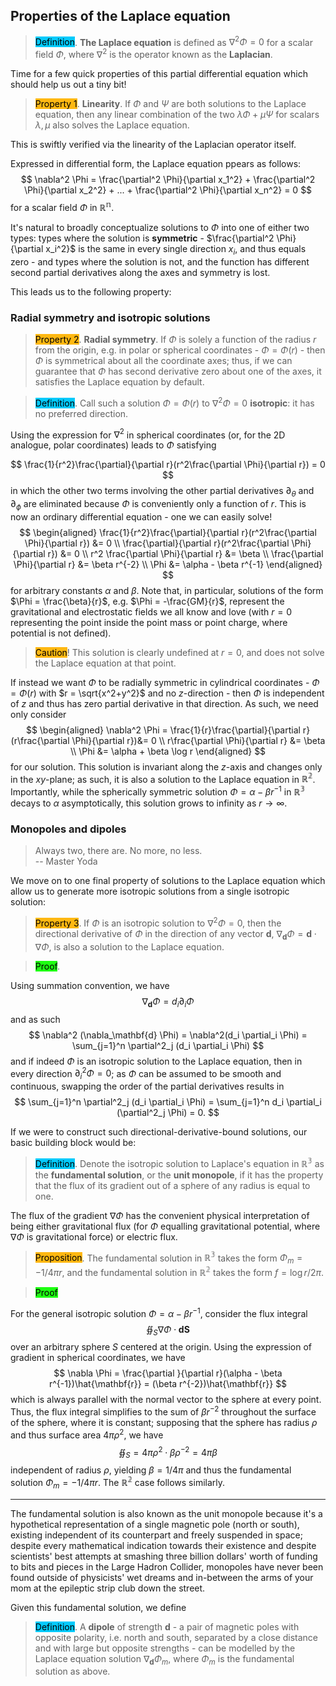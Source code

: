 ## Properties of the Laplace equation


> <span style="background-color: #03cafc; color: black;">Definition</span>. **The Laplace equation** is defined as $\nabla^2\Phi = 0$ for a scalar field $\Phi$, where $\nabla^2$ is the operator known as the **Laplacian**.

Time for a few quick properties of this partial differential equation which should help us out a tiny bit!

> <span style="background-color: #ffb812; color: black;">Property 1</span>. **Linearity**. If $\Phi$ and $\Psi$ are both solutions to the Laplace equation, then any linear combination of the two $\lambda \Phi + \mu \Psi$ for scalars $\lambda, \mu$ also solves the Laplace equation.

This is swiftly verified via the linearity of the Laplacian operator itself. 

Expressed in differential form, the Laplace equation ppears as follows:
$$
\nabla^2 \Phi = \frac{\partial^2 \Phi}{\partial x_1^2} + \frac{\partial^2 \Phi}{\partial x_2^2} + ... + \frac{\partial^2 \Phi}{\partial x_n^2} = 0
$$
for a scalar field $\Phi$ in $\mathbb{R^n}$. 

It's natural to broadly conceptualize solutions to $\Phi$ into one of either two types: types where the solution is **symmetric** - $\frac{\partial^2 \Phi}{\partial x_i^2}$ is the same in every single direction $x_i$, and thus equals zero - and types where the solution is not, and the function has different second partial derivatives along the axes and symmetry is lost.  

This leads us to the following property:

### Radial symmetry and isotropic solutions

> <span style="background-color: #ffb812; color: black;">Property 2</span>. **Radial symmetry**. If $\Phi$ is solely a function of the radius $r$ from the origin, e.g. in polar or spherical coordinates - $\Phi = \Phi(r)$ - then $\Phi$ is symmetrical about all the coordinate axes; thus, if we can guarantee that $\Phi$ has second derivative zero about one of the axes, it satisfies the Laplace equation by default.

> <span style="background-color: #03cafc; color: black;">Definition</span>. Call such a solution $\Phi = \Phi(r)$ to $\nabla^2 \Phi = 0$ **isotropic**: it has no preferred direction.

Using the expression for $\nabla^2$ in spherical coordinates (or, for the 2D analogue, polar coordinates) leads to $\Phi$ satisfying

$$
\frac{1}{r^2}\frac{\partial}{\partial r}(r^2\frac{\partial \Phi}{\partial r}) = 0
$$
in which the other two terms involving the other partial derivatives $\partial_\theta$ and $\partial_\phi$ are eliminated because $\Phi$ is conveniently only a function of $r$. This is now an ordinary differential equation - one we can easily solve! 
$$
\begin{aligned}
\frac{1}{r^2}\frac{\partial}{\partial r}(r^2\frac{\partial \Phi}{\partial r}) &= 0 \\
\frac{\partial}{\partial r}(r^2\frac{\partial \Phi}{\partial r}) &= 0 \\
r^2 \frac{\partial \Phi}{\partial r} &= \beta \\
\frac{\partial \Phi}{\partial r} &= \beta r^{-2} \\
\Phi &= \alpha - \beta r^{-1}
\end{aligned}
$$
for arbitrary constants $\alpha$ and $\beta$. Note that, in particular, solutions of the form $\Phi = \frac{\beta}{r}$, e.g. $\Phi = -\frac{GM}{r}$, represent the gravitational and electrostatic fields we all know and love (with $r=0$ representing the point inside the point mass or point charge, where potential is not defined).

> <span style="background-color: #ffb812; color: black;">Caution</span>! This solution is clearly undefined at $r=0$, and does not solve the Laplace equation at that point.

If instead we want $\Phi$ to be radially symmetric in cylindrical coordinates - $\Phi = \Phi(r)$ with $r = \sqrt{x^2+y^2}$ and no $z$-direction - then $\Phi$ is independent of $z$ and thus has zero partial derivative in that direction. As such, we need only consider
$$
\begin{aligned}
\nabla^2 \Phi = \frac{1}{r}\frac{\partial}{\partial r}(r\frac{\partial \Phi}{\partial r})&= 0 \\
r\frac{\partial \Phi}{\partial r} &= \beta \\
\Phi &= \alpha + \beta \log r 
\end{aligned}
$$
for our solution. This solution is invariant along the $z$-axis and changes only in the $xy$-plane; as such, it is also a solution to the Laplace equation in $\mathbb{R^2}$. Importantly, while the spherically symmetric solution $\Phi = \alpha - \beta r^{-1}$ in $\mathbb{R^3}$ decays to $\alpha$ asymptotically, this solution grows to infinity as $r \to \infty$.


### Monopoles and dipoles

> Always two, there are. No more, no less.<br/>
-- Master Yoda

We move on to one final property of solutions to the Laplace equation which allow us to generate more isotropic solutions from a single isotropic solution:

> <span style="background-color: #ffb812; color: black;">Property 3</span>. If $\Phi$ is an isotropic solution to $\nabla^2 \Phi = 0$, then the directional derivative of $\Phi$ in the direction of any vector $\mathbf{d}$, $\nabla_\mathbf{d}\Phi = \mathbf{d} \cdot \nabla \Phi$, is also a solution to the Laplace equation.

> <span style="background-color: #1eff12; color: black;">Proof</span>. 

Using summation convention, we have
$$
\nabla_\mathbf{d} \Phi = d_i \partial_i \Phi
$$
and as such
$$
\nabla^2 (\nabla_\mathbf{d} \Phi) = \nabla^2(d_i \partial_i \Phi) =  \sum_{j=1}^n \partial^2_j (d_i \partial_i \Phi)
$$
and if indeed $\Phi$ is an isotropic solution to the Laplace equation, then in every direction $\partial^2_i \Phi = 0$; as $\Phi$ can be assumed to be smooth and continuous, swapping the order of the partial derivatives results in
$$
\sum_{j=1}^n \partial^2_j (d_i \partial_i \Phi) = \sum_{j=1}^n d_i \partial_i (\partial^2_j \Phi) = 0.
$$

If we were to construct such directional-derivative-bound solutions, our basic building block would be:

> <span style="background-color: #03cafc; color: black;">Definition</span>. Denote the isotropic solution to Laplace's equation in $\mathbb{R^3}$ as the **fundamental solution**, or the **unit monopole**, if it has the property that the flux of its gradient out of a sphere of any radius is equal to one.

The flux of the gradient $\nabla \Phi$ has the convenient physical interpretation of being either gravitational flux (for $\Phi$ equalling gravitational potential, where $\nabla \Phi$ is gravitational force) or electric flux.

> <span style="background-color: #ffb812; color: black;">Proposition</span>. The fundamental solution in $\mathbb{R^3}$ takes the form $\Phi_m = -1/4\pi r$, and the fundamental solution in $\mathbb{R^2}$ takes the form $f = \log r/2\pi$.

> <span style="background-color: #1eff12; color: black;">Proof</span>

For the general isotropic solution $\Phi = \alpha - \beta r^{-1}$, consider the flux integral
$$
\oiint_{S} \nabla \Phi \cdot \mathbf{d S}
$$
over an arbitrary sphere $S$ centered at the origin. Using the expression of gradient in spherical coordinates, we have
$$
\nabla \Phi = \frac{\partial }{\partial r}(\alpha - \beta r^{-1})\hat{\mathbf{r}} = (\beta r^{-2})\hat{\mathbf{r}}
$$
which is always parallel with the normal vector to the sphere at every point. Thus, the flux integral simplifies to the sum of $\beta r^{-2}$ throughout the surface of the sphere, where it is constant; supposing that the sphere has radius $\rho$ and thus surface area $4\pi \rho^2$, we have
$$
\oiint_S = 4\pi \rho^2 \cdot \beta \rho^{-2} = 4\pi\beta
$$
independent of radius $\rho$, yielding $\beta = 1/4\pi$ and thus the fundamental solution $\Phi_m = -1/4\pi r$. The $\mathbb{R^2}$ case follows similarly.

***

The fundamental solution is also known as the unit monopole because it's a hypothetical representation of a single magnetic pole (north or south), existing independent of its counterpart and freely suspended in space; despite every mathematical indication towards their existence and despite scientists' best attempts at smashing three billion dollars' worth of funding to bits and pieces in the Large Hadron Collider, monopoles have never been found outside of physicists' wet dreams and in-between the arms of your mom at the epileptic strip club down the street.


Given this fundamental solution, we define

> <span style="background-color: #03cafc; color: black;">Definition</span>. A **dipole** of strength $\mathbf{d}$ - a pair of magnetic poles with opposite polarity, i.e. north and south, separated by a close distance and with large but opposite strengths - can be modelled by the Laplace equation solution $\nabla_\mathbf{d} \Phi_m$, where $\Phi_m$ is the fundamental solution as above.
